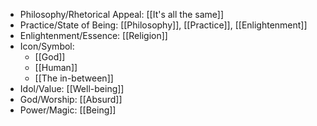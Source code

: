 - Philosophy/Rhetorical Appeal: [[It's all the same]]
- Practice/State of Being: [[Philosophy]], [[Practice]], [[Enlightenment]]
- Enlightenment/Essence: [[Religion]]
- Icon/Symbol:
	- [[God]]
	- [[Human]]
	- [[The in-between]]
- Idol/Value: [[Well-being]]
- God/Worship: [[Absurd]]
- Power/Magic: [[Being]]
